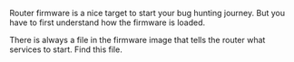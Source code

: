 Router firmware is a nice target to start your bug hunting journey. But you have to first understand how the firmware is loaded.

There is always a file in the firmware image that tells the router what services to start. Find this file.